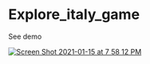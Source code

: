 # Explore_italy_game

See demo

[![Screen Shot 2021-01-15 at 7 58 12 PM](https://user-images.githubusercontent.com/24842890/104762882-c5695b00-576d-11eb-92a9-dcf608ee74f5.png)](https://youtu.be/6jBofmP-m0k)
